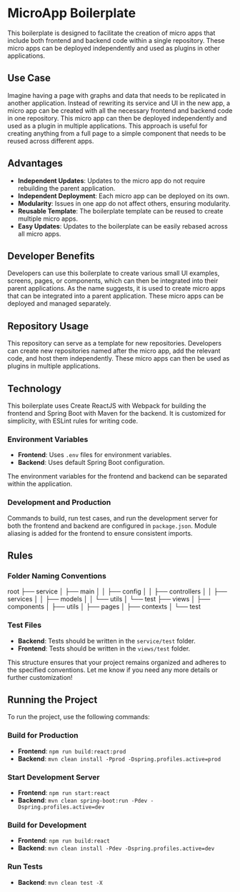 # MicroApp Boilerplate

This boilerplate is designed to facilitate the creation of micro apps that include both frontend and backend code within a single repository. These micro apps can be deployed independently and used as plugins in other applications.

## Use Case
Imagine having a page with graphs and data that needs to be replicated in another application. Instead of rewriting its service and UI in the new app, a micro app can be created with all the necessary frontend and backend code in one repository. This micro app can then be deployed independently and used as a plugin in multiple applications. This approach is useful for creating anything from a full page to a simple component that needs to be reused across different apps.

## Advantages
- **Independent Updates**: Updates to the micro app do not require rebuilding the parent application.
- **Independent Deployment**: Each micro app can be deployed on its own.
- **Modularity**: Issues in one app do not affect others, ensuring modularity.
- **Reusable Template**: The boilerplate template can be reused to create multiple micro apps.
- **Easy Updates**: Updates to the boilerplate can be easily rebased across all micro apps.

## Developer Benefits
Developers can use this boilerplate to create various small UI examples, screens, pages, or components, which can then be integrated into their parent applications. As the name suggests, it is used to create micro apps that can be integrated into a parent application. These micro apps can be deployed and managed separately.

## Repository Usage
This repository can serve as a template for new repositories. Developers can create new repositories named after the micro app, add the relevant code, and host them independently. These micro apps can then be used as plugins in multiple applications.

## Technology
This boilerplate uses Create ReactJS with Webpack for building the frontend and Spring Boot with Maven for the backend. It is customized for simplicity, with ESLint rules for writing code. 

### Environment Variables
- **Frontend**: Uses `.env` files for environment variables.
- **Backend**: Uses default Spring Boot configuration.

The environment variables for the frontend and backend can be separated within the application.

### Development and Production
Commands to build, run test cases, and run the development server for both the frontend and backend are configured in `package.json`. Module aliasing is added for the frontend to ensure consistent imports.


## Rules

### Folder Naming Conventions

root
├── service
│   ├── main
│   │   ├── config
│   │   ├── controllers
│   │   ├── services
│   │   ├── models
│   │   └── utils
│   └── test
├── views
│   ├── components
│   ├── utils
│   ├── pages
│   ├── contexts
│   └── test

### Test Files
- **Backend**: Tests should be written in the `service/test` folder.
- **Frontend**: Tests should be written in the `views/test` folder.

This structure ensures that your project remains organized and adheres to the specified conventions. Let me know if you need any more details or further customization!

## Running the Project

To run the project, use the following commands:

### Build for Production
- **Frontend**: `npm run build:react:prod`
- **Backend**: `mvn clean install -Pprod -Dspring.profiles.active=prod`

### Start Development Server
- **Frontend**: `npm run start:react`
- **Backend**: `mvn clean spring-boot:run -Pdev -Dspring.profiles.active=dev`

### Build for Development
- **Frontend**: `npm run build:react`
- **Backend**: `mvn clean install -Pdev -Dspring.profiles.active=dev`

### Run Tests
- **Backend**: `mvn clean test -X`
